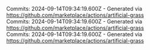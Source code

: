 Commits: 2024-09-14T09:34:19.600Z - Generated via https://github.com/marketplace/actions/artificial-grass
<br>
Commits: 2024-09-14T09:34:19.600Z - Generated via https://github.com/marketplace/actions/artificial-grass
<br>
Commits: 2024-09-14T09:34:19.600Z - Generated via https://github.com/marketplace/actions/artificial-grass
<br>
